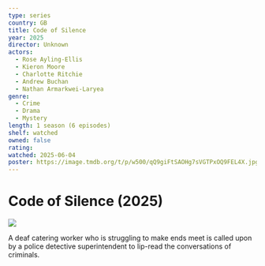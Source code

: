 ```yaml
---
type: series
country: GB
title: Code of Silence
year: 2025
director: Unknown
actors:
  - Rose Ayling-Ellis
  - Kieron Moore
  - Charlotte Ritchie
  - Andrew Buchan
  - Nathan Armarkwei-Laryea
genre:
  - Crime
  - Drama
  - Mystery
length: 1 season (6 episodes)
shelf: watched
owned: false
rating:
watched: 2025-06-04
poster: https://image.tmdb.org/t/p/w500/qQ9giFtSAOHg7sVGTPxOQ9FEL4X.jpg
---
```


# Code of Silence (2025)

![](https://image.tmdb.org/t/p/w500/qQ9giFtSAOHg7sVGTPxOQ9FEL4X.jpg)

A deaf catering worker who is struggling to make ends meet is called upon by a police detective superintendent to lip-read the conversations of criminals.